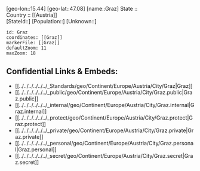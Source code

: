 ﻿---
location: [47.08,15.44] 
mapzoom: [7,12] 
mapmarker: city 
type: City
tags:
- geo/City


SpocWebEntityId: 30552
isDeleted: false
confidential: public

---
[geo-lon::15.44] 
[geo-lat::47.08] 
[name::Graz] 
State ::  
Country :: [[Austria]]  
[StateId::] 
[Population::] 
[Unknown::] 


```leaflet
id: Graz
coordinates: [[Graz]] 
markerFile: [[Graz]] 
defaultZoom: 11 
maxZoom: 18
```


## Confidential Links & Embeds: 
- [[../../../../../../_Standards/geo/Continent/Europe/Austria/City/Graz|Graz]] 
- [[../../../../../../_public/geo/Continent/Europe/Austria/City/Graz.public|Graz.public]] 
- [[../../../../../../_internal/geo/Continent/Europe/Austria/City/Graz.internal|Graz.internal]] 
- [[../../../../../../_protect/geo/Continent/Europe/Austria/City/Graz.protect|Graz.protect]] 
- [[../../../../../../_private/geo/Continent/Europe/Austria/City/Graz.private|Graz.private]] 
- [[../../../../../../_personal/geo/Continent/Europe/Austria/City/Graz.personal|Graz.personal]] 
- [[../../../../../../_secret/geo/Continent/Europe/Austria/City/Graz.secret|Graz.secret]] 
